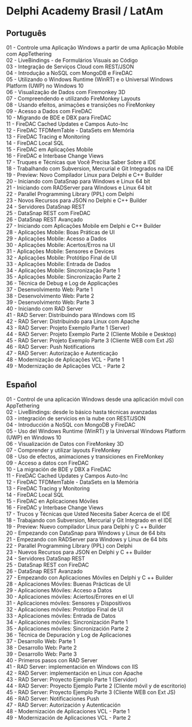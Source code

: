 <h1>Delphi Academy Brasil / LatAm</h1>

<h2>Português</h2>
01 - Controle uma Aplicação Windows a partir de uma Aplicação Mobile com AppTethering<br>
02 - LiveBindings - de Formulários Visuais ao Código<br>
03 - Integração de Serviços Cloud com REST/JSON<br>
04 - Introdução a NoSQL com MongoDB e FireDAC<br>
05 - Utilizando o Windows Runtime (WinRT) e o Universal Windows Platform (UWP) no Windows 10<br>
06 - Visualização de Dados com Firemonkey 3D<br>
07 - Compreendendo e utilizando FireMonkey Layouts<br>
08 - Usando efeitos, animações e transições no FireMonkey<br>
09 - Acesso a Dados com FireDAC<br>
10 - Migrando de BDE e DBX para FireDAC<br>
11 - FireDAC Cached Updates e Campos Auto-Inc<br>
12 - FireDAC TFDMemTable - DataSets em Memória<br>
13 - FireDAC Tracing e Monitoring<br>
14 - FireDAC Local SQL<br>
15 - FireDAC em Aplicações Mobile<br>
16 - FireDAC e Interbase Change Views<br>
17 - Truques e Técnicas que Você Precisa Saber Sobre a IDE<br>
18 - Trabalhando com Subversion, Mercurial e Git Integrados na IDE<br>
19 - Preview: Novo Compilador Linux para Delphi e C++ Builder<br>
20 - Iniciando com DataSnap para Windows e Linux 64 bit<br>
21 - Iniciando com RADServer para Windows e Linux 64 bit<br>
22 - Parallel Programming Library (PPL) com Delphi<br>
23 - Novos Recursos para JSON no Delphi e C++ Builder<br>
24 - Servidores DataSnap REST<br>
25 - DataSnap REST com FireDAC<br>
26 - DataSnap REST Avançado<br>
27 - Iniciando com Aplicações Mobile em Delphi e C++ Builder<br>
28 - Aplicações Mobile: Boas Práticas de UI<br>
29 - Aplicações Mobile: Acesso a Dados<br>
30 - Aplicações Mobile: Acertos/Erros na UI<br>
31 - Aplicações Mobile: Sensores e Devices<br>
32 - Aplicações Mobile: Protótipo Final de UI<br>
33 - Aplicações Mobile: Entrada de Dados<br>
34 - Aplicações Mobile: Sincronização Parte 1<br>
35 - Aplicações Mobile: Sincronização Parte 2<br>
36 - Técnica de Debug e Log de Applicações<br>
37 - Desenvolvimento Web: Parte 1<br>
38 - Desenvolvimento Web: Parte 2<br>
39 - Desenvolvimento Web: Parte 3<br>
40 - Iniciando com RAD Server<br>
41 - RAD Server: Distribuindo para Windows com IIS<br>
42 - RAD Server: Distribuindo para Linux com  Apache<br>
43 - RAD Server: Projeto Exemplo Parte 1 (Server)<br>
44 - RAD Server: Projeto Exemplo Parte 2 (Cliente Mobile e Desktop)<br>
45 - RAD Server: Projeto Exemplo Parte 3 (Cliente WEB com Ext JS)<br>
46 - RAD Server: Push Notifications<br>
47 - RAD Server: Autorização e Autenticação<br>
48 - Modernização de Aplicações VCL - Parte 1<br>
49 - Modernização de Aplicações VCL - Parte 2<br>


<h2>Español</h2>
01 - Control de una aplicación Windows desde una aplicación móvil con AppTethering<br>
02 - LiveBindings: desde lo básico hasta técnicas avanzadas<br>
03 - integración de servicios en la nube con REST/JSON<br>
04 - Introducción a NoSQL con MongoDB y FireDAC<br>
05 - Uso del Windows Runtime (WinRT) y la Universal Windows Platform (UWP) en Windows 10<br>
06 - Visualización de Datos con FireMonkey 3D<br>
07 - Comprender y utilizar layouts FireMonkey<br>
08 - Uso de efectos, animaciones y transiciones en FireMonkey<br>
09 - Acceso a datos con FireDAC<br>
10 - La migración de BDE y DBX a FireDAC<br>
11 - FireDAC Cached Updates y Campos Auto-Inc<br>
12 - FireDAC TFDMemTable - DataSets en la Memória<br>
13 - FireDAC Tracing y Monitoring<br>
14 - FireDAC Local SQL<br>
15 - FireDAC en Aplicaciones Móviles<br>
16 - FireDAC y Interbase Change Views<br>
17 - Trucos y Técnicas que Usted Necesita Saber Acerca de el IDE<br>
18 - Trabajando con Subversion, Mercurial y Git Integrado en el IDE<br>
19 - Preview: Nuevo compilador Linux para Delphi y C ++ Builder<br>
20 - Empezando con DataSnap para Windows y Linux de 64 bits<br>
21 - Empezando con RADServer para Windows y Linux de 64 bits<br>
22 - Parallel Programming Library (PPL) con Delphi<br>
23 - Nuevos Recursos para JSON en Delphi y C ++ Builder<br>
24 - Servidores DataSnap REST<br>
25 - DataSnap REST con FireDAC<br>
26 - DataSnap REST Avanzado<br>
27 - Empezando con Aplicaciones Móviles en Delphi y C ++ Builder<br>
28 - Aplicaciones Móviles: Buenas Prácticas de UI<br>
29 - Aplicaciones Móviles: Acceso a Datos<br>
30 - Aplicaciones móviles: Aciertos/Errores en el UI<br>
31 - Aplicaciones móviles: Sensores y Dispositivos<br>
32 - Aplicaciones móviles:  Prototipo Final de UI<br>
33 - Aplicaciones móviles: Entrada de Datos<br>
34 - Aplicaciones móviles: Sincronización Parte 1<br>
35 - Aplicaciones móviles: Sincronización Parte 2<br>
36 - Técnica de Depuración y Log de Aplicaciones<br>
37 - Desarrollo Web: Parte 1<br>
38 - Desarrollo Web: Parte 2<br>
39 - Desarrollo Web: Parte 3<br>
40 - Primeros pasos con RAD Server<br>
41 - RAD Server: implementación en Windows con IIS<br>
42 - RAD Server: implementación en Linux  con Apache<br>
43 - RAD Server: Proyecto Ejemplo Parte 1 (Servidor)<br>
44 - RAD Server: Proyecto Ejemplo Parte 2 (Cliente móvil y de escritorio)<br>
45 - RAD Server: Proyecto Ejemplo Parte 3 (Cliente WEB con Ext JS)<br>
46 - RAD Server: Notificaciones Push<br>
47 - RAD Server: Autorización y Autenticación<br>
48 - Modernización de Aplicaciones VCL - Parte 1<br>
49 - Modernización de Aplicaciones VCL - Parte 2<br>
